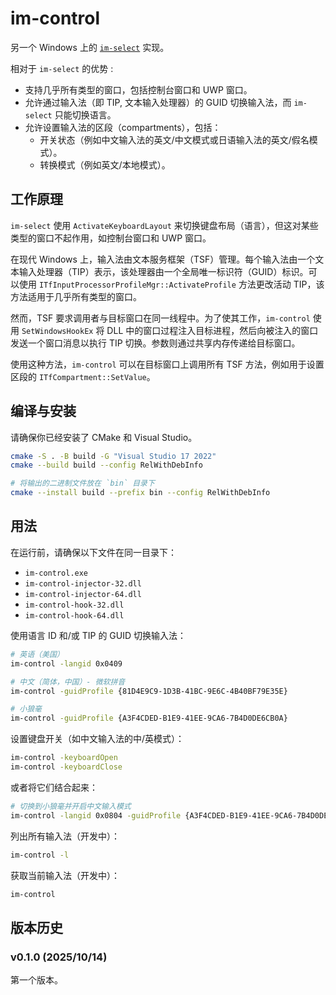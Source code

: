 # im-control

另一个 Windows 上的 [`im-select`](https://github.com/daipeihust/im-select) 实现。

相对于 `im-select` 的优势 :

- 支持几乎所有类型的窗口，包括控制台窗口和 UWP 窗口。
- 允许通过输入法（即 TIP, 文本输入处理器）的 GUID 切换输入法，而 `im-select` 只能切换语言。
- 允许设置输入法的区段（compartments），包括：
  - 开关状态（例如中文输入法的英文/中文模式或日语输入法的英文/假名模式）。
  - 转换模式（例如英文/本地模式）。

## 工作原理

`im-select` 使用 `ActivateKeyboardLayout` 来切换键盘布局（语言），但这对某些类型的窗口不起作用，如控制台窗口和 UWP 窗口。

在现代 Windows 上，输入法由文本服务框架（TSF）管理。每个输入法由一个文本输入处理器（TIP）表示，该处理器由一个全局唯一标识符（GUID）标识。可以使用 `ITfInputProcessorProfileMgr::ActivateProfile` 方法更改活动 TIP，该方法适用于几乎所有类型的窗口。

然而，TSF 要求调用者与目标窗口在同一线程中。为了使其工作，`im-control` 使用 `SetWindowsHookEx` 将 DLL 中的窗口过程注入目标进程，然后向被注入的窗口发送一个窗口消息以执行 TIP 切换。参数则通过共享内存传递给目标窗口。

使用这种方法，`im-control` 可以在目标窗口上调用所有 TSF 方法，例如用于设置区段的 `ITfCompartment::SetValue`。

## 编译与安装

请确保你已经安装了 CMake 和 Visual Studio。

```bash
cmake -S . -B build -G "Visual Studio 17 2022"
cmake --build build --config RelWithDebInfo

# 将输出的二进制文件放在 `bin` 目录下
cmake --install build --prefix bin --config RelWithDebInfo
```

## 用法

在运行前，请确保以下文件在同一目录下：

- `im-control.exe`
- `im-control-injector-32.dll`
- `im-control-injector-64.dll`
- `im-control-hook-32.dll`
- `im-control-hook-64.dll`

使用语言 ID 和/或 TIP 的 GUID 切换输入法：

```bash
# 英语（美国）
im-control -langid 0x0409

# 中文（简体，中国）- 微软拼音
im-control -guidProfile {81D4E9C9-1D3B-41BC-9E6C-4B40BF79E35E}

# 小狼毫
im-control -guidProfile {A3F4CDED-B1E9-41EE-9CA6-7B4D0DE6CB0A}
```

设置键盘开关（如中文输入法的中/英模式）：

```bash
im-control -keyboardOpen
im-control -keyboardClose
```

或者将它们结合起来：

```bash
# 切换到小狼毫并开启中文输入模式
im-control -langid 0x0804 -guidProfile {A3F4CDED-B1E9-41EE-9CA6-7B4D0DE6CB0A} -keyboardOpen
```

列出所有输入法（开发中）：

```bash
im-control -l
```

获取当前输入法（开发中）：

```bash
im-control
```

## 版本历史

### v0.1.0 (2025/10/14)

第一个版本。
